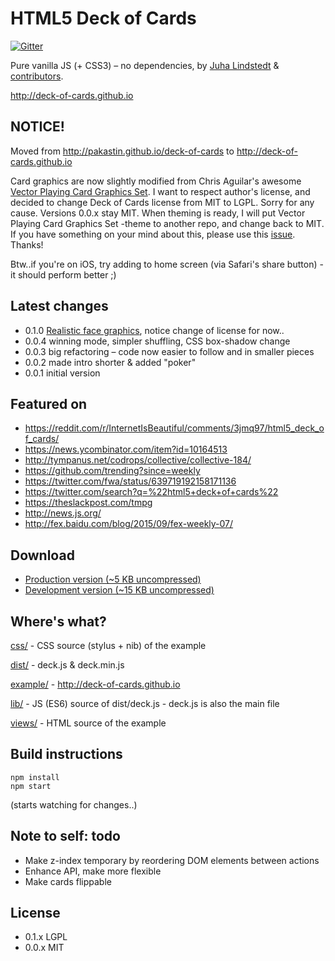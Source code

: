# HTML5 Deck of Cards
[![Gitter](https://badges.gitter.im/Join%20Chat.svg)](https://gitter.im/pakastin/deck-of-cards?utm_source=badge&utm_medium=badge&utm_campaign=pr-badge)

Pure vanilla JS (+ CSS3) – no dependencies, by [Juha Lindstedt](http://github.com/pakastin) & [contributors](https://github.com/deck-of-cards/deck-of-cards/graphs/contributors).

http://deck-of-cards.github.io


## NOTICE!

Moved from http://pakastin.github.io/deck-of-cards to http://deck-of-cards.github.io

Card graphics are now slightly modified from Chris Aguilar's awesome [Vector Playing Card Graphics Set](http://sourceforge.net/projects/vector-cards/). I want to respect author's license, and decided to change Deck of Cards license from MIT to LGPL. Sorry for any cause. Versions 0.0.x stay MIT. When theming is ready, I will put Vector Playing Card Graphics Set -theme to another repo, and change back to MIT. If you have something on your mind about this, please use this [issue](https://github.com/pakastin/deck-of-cards/issues/13). Thanks! 

Btw..if you're on iOS, try adding to home screen (via Safari's share button) - it should perform better ;)


## Latest changes
- 0.1.0 [Realistic face graphics](http://sourceforge.net/projects/vector-cards/), notice change of license for now..
- 0.0.4 winning mode, simpler shuffling, CSS box-shadow change
- 0.0.3 big refactoring – code now easier to follow and in smaller pieces
- 0.0.2 made intro shorter & added "poker"
- 0.0.1 initial version


## Featured on
- https://reddit.com/r/InternetIsBeautiful/comments/3jmq97/html5_deck_of_cards/
- https://news.ycombinator.com/item?id=10164513
- http://tympanus.net/codrops/collective/collective-184/
- https://github.com/trending?since=weekly
- https://twitter.com/fwa/status/639719192158171136
- https://twitter.com/search?q=%22html5+deck+of+cards%22
- https://theslackpost.com/tmpg
- http://news.js.org/
- http://fex.baidu.com/blog/2015/09/fex-weekly-07/

## Download

- [Production version (~5 KB uncompressed)](https://deck-of-cards.github.io/dist/deck.min.js)
- [Development version (~15 KB uncompressed)](https://deck-of-cards.github.io/dist/deck.js)


## Where's what?

[css/](https://github.com/deck-of-cards/deck-of-cards/tree/master/css) - CSS source (stylus + nib) of the example

[dist/](https://github.com/deck-of-cards/deck-of-cards/tree/master/dist) - deck.js & deck.min.js

[example/](https://github.com/deck-of-cards/deck-of-cards/tree/master/example) - http://deck-of-cards.github.io

[lib/](https://github.com/deck-of-cards/deck-of-cards/tree/master/lib) - JS (ES6) source of dist/deck.js - deck.js is also the main file

[views/](https://github.com/deck-of-cards/deck-of-cards/tree/master/views) - HTML source of the example


## Build instructions

    npm install
    npm start

(starts watching for changes..)


## Note to self: todo

- Make z-index temporary by reordering DOM elements between actions
- Enhance API, make more flexible
- Make cards flippable


## License

- 0.1.x LGPL
- 0.0.x MIT
